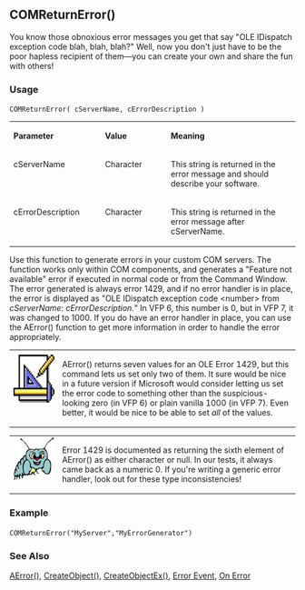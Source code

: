 ## COMReturnError()

You know those obnoxious error messages you get that say "OLE IDispatch exception code blah, blah, blah?" Well, now you don't just have to be the poor hapless recipient of them&mdash;you can create your own and share the fun with others!

### Usage

```foxpro
COMReturnError( cServerName, cErrorDescription )
```
<table>
<tr>
  <td width="32%" valign="top">
  <p><b>Parameter</b></p>
  </td>
  <td width=23% valign=top>
  <p><b>Value</b></p>
  </td>
  <td width=45% valign=top>
  <p><b>Meaning</b></p>
  </td>
 </tr>
<tr>
  <td width="32%" valign="top">
  <p>cServerName</p>
  </td>
  <td width=23% valign=top>
  <p>Character</p>
  </td>
  <td width=45% valign=top>
  <p>This string is returned in the error message and should describe your software.</p>
  </td>
 </tr>
<tr>
  <td width="32%" valign="top">
  <p>cErrorDescription</p>
  </td>
  <td width=23% valign=top>
  <p>Character</p>
  </td>
  <td width=45% valign=top>
  <p>This string is returned in the error message after cServerName.</p>
  </td>
 </tr>
</table>

Use this function to generate errors in your custom COM servers. The function works only within COM components, and generates a "Feature not available" error if executed in normal code or from the Command Window. The error generated is always error 1429, and if no error handler is in place, the error is displayed as "OLE IDispatch exception code &lt;number&gt; from *cServerName*: *cErrorDescription.*" In VFP 6, this number is 0, but in VFP 7, it was changed to 1000. If you do have an error handler in place, you can use the AError() function to get more information in order to handle the error appropriately.

<table>
<tr>
  <td width="17%" valign="top">
<img width="94" height="93" src="Design.gif">
  </td>
  <td width=83%>
  <p>AError() returns seven values for an OLE Error 1429, but this command lets us set only two of them. It sure would be nice in a future version if Microsoft would consider letting us set the error code to something other than the suspicious-looking zero (in VFP 6) or plain vanilla 1000 (in VFP 7). Even better, it would be nice to be able to set <I>all</i> of the values.</p>
  </td>
 </tr>
</table>

<table>
<tr>
  <td width="17%" valign="top">
<img width="95" height="77" src="bug.gif">
  </td>
  <td width=83%>
  <p>Error 1429 is documented as returning the sixth element of AError() as either character or null. In our tests, it always came back as a numeric 0. If you're writing a generic error handler, look out for these type inconsistencies! </p>
  </td>
 </tr>
</table>

### Example

```foxpro
COMReturnError("MyServer","MyErrorGenerator")
```
### See Also

[AError()](s4g285.md), [CreateObject()](s4g347.md), [CreateObjectEx()](s4g807.md), [Error Event](s4g596.md), [On Error](s4g099.md)